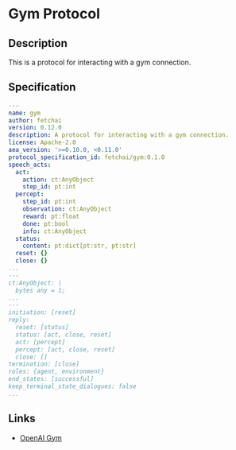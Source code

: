# Gym Protocol

## Description

This is a protocol for interacting with a gym connection.

## Specification

```yaml
---
name: gym
author: fetchai
version: 0.12.0
description: A protocol for interacting with a gym connection.
license: Apache-2.0
aea_version: '>=0.10.0, <0.11.0'
protocol_specification_id: fetchai/gym:0.1.0
speech_acts:
  act:
    action: ct:AnyObject
    step_id: pt:int
  percept:
    step_id: pt:int
    observation: ct:AnyObject
    reward: pt:float
    done: pt:bool
    info: ct:AnyObject
  status:
    content: pt:dict[pt:str, pt:str]
  reset: {}
  close: {}
...
---
ct:AnyObject: |
  bytes any = 1;
...
---
initiation: [reset]
reply:
  reset: [status]
  status: [act, close, reset]
  act: [percept]
  percept: [act, close, reset]
  close: []
termination: [close]
roles: {agent, environment}
end_states: [successful]
keep_terminal_state_dialogues: false
...
```

## Links

* <a href="https://gym.openai.com" target="_blank">OpenAI Gym</a>
